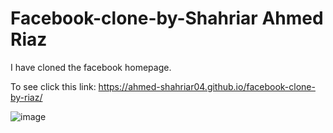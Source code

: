 # Facebook-clone-by-Shahriar Ahmed Riaz
I have cloned the facebook homepage.

To see click this link:
https://ahmed-shahriar04.github.io/facebook-clone-by-riaz/


![image](https://github.com/user-attachments/assets/a61f5afc-d5dd-4af8-9674-af2ab70f8bcb)
